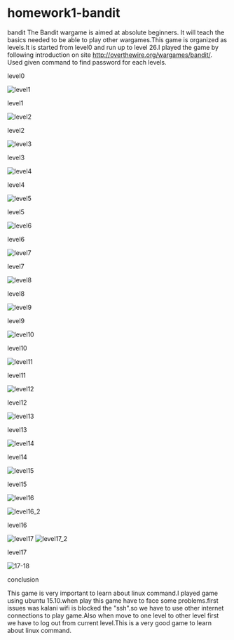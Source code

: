 # homework1-bandit
bandit
The Bandit wargame is aimed at absolute beginners. It will teach the basics needed to be able to play other wargames.This game is organized as levels.It is started from level0 and run up to level 26.I played the game by following introduction on site http://overthewire.org/wargames/bandit/. Used given command to find password for each levels.

level0

![level1](https://cloud.githubusercontent.com/assets/10738845/14377862/b3875b0e-fd8f-11e5-9f32-eac839c89957.PNG)

level1

![level2](https://cloud.githubusercontent.com/assets/10738845/14377998/689a3e08-fd90-11e5-89d0-985ff83935e7.PNG)

level2

![level3](https://cloud.githubusercontent.com/assets/10738845/14378093/f8045466-fd90-11e5-949b-cf414f1189e8.PNG)

level3

![level4](https://cloud.githubusercontent.com/assets/10738845/14378091/f800f046-fd90-11e5-8ef7-f8e9f17e3992.PNG)

level4

![level5](https://cloud.githubusercontent.com/assets/10738845/14378092/f8014618-fd90-11e5-86c5-8d2fe59d2a7f.PNG)

level5

![level6](https://cloud.githubusercontent.com/assets/10738845/14378094/f80749f0-fd90-11e5-9605-be9e5e536dbe.PNG)

level6

![level7](https://cloud.githubusercontent.com/assets/10738845/14378095/f807fdaa-fd90-11e5-87fe-860547fd9137.PNG)

level7

![level8](https://cloud.githubusercontent.com/assets/10738845/14378096/f80a2ce2-fd90-11e5-9ccd-6414196804a7.PNG)

level8

![level9](https://cloud.githubusercontent.com/assets/10738845/14378098/f8275056-fd90-11e5-9559-52d6c02bd402.PNG)

level9

![level10](https://cloud.githubusercontent.com/assets/10738845/14378097/f82766a4-fd90-11e5-9fcd-fa285d3e7f93.PNG)

level10


![level11](https://cloud.githubusercontent.com/assets/10738845/14378297/c28cb642-fd91-11e5-9ce8-82611d311826.PNG)


level11



![level12](https://cloud.githubusercontent.com/assets/10738845/14378295/c28c614c-fd91-11e5-831e-423bbed2ba9b.PNG)


level12


![level13](https://cloud.githubusercontent.com/assets/10738845/14378296/c28ca594-fd91-11e5-9950-7f7f22735e57.PNG)


level13

![level14](https://cloud.githubusercontent.com/assets/10738845/14378298/c29c83d8-fd91-11e5-9a66-5db92894bdf4.PNG)


level14

![level15](https://cloud.githubusercontent.com/assets/10738845/14378299/c29d4458-fd91-11e5-84ff-c890c4e524ae.PNG)


level15

![level16](https://cloud.githubusercontent.com/assets/10738845/14378300/c29d752c-fd91-11e5-8059-0edb8e9ec231.PNG)


![level16_2](https://cloud.githubusercontent.com/assets/10738845/14378301/c2b18a58-fd91-11e5-875a-8c165177cb4b.PNG)


level16

![level17](https://cloud.githubusercontent.com/assets/10738845/14378303/c2b3e60e-fd91-11e5-9d19-5204d0b5b840.PNG)
![level17_2](https://cloud.githubusercontent.com/assets/10738845/14378302/c2b3b7ce-fd91-11e5-9ade-9a415708c9e6.PNG)

level17

![17-18](https://cloud.githubusercontent.com/assets/10738845/14378518/fd32a648-fd92-11e5-839a-8526bfe24b72.PNG)

conclusion


This game is very important to learn about linux command.I played game using ubuntu 15.10.when play this game have to face some problems.first issues was kalani wifi is blocked the "ssh".so we have to use other internet connections to play game.Also when move to one level to other level first we have to log out from current level.This is a very good game to learn about linux command.



